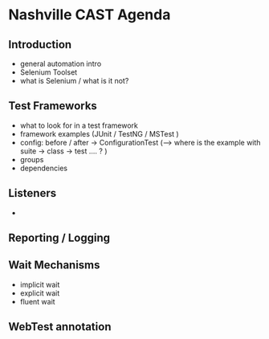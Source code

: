 # Nashville CAST Agenda

## Introduction
- general automation intro 
- Selenium Toolset
- what is Selenium / what is it not? 

## Test Frameworks
- what to look for in a test framework 
- framework examples (JUnit / TestNG / MSTest )
- config: before / after  -> ConfigurationTest (--> where is the example with suite -> class -> test .... ? )
- groups 
- dependencies 

## Listeners
- 


## Reporting / Logging 


## Wait Mechanisms 
- implicit wait 
- explicit wait 
- fluent wait 

## WebTest annotation 